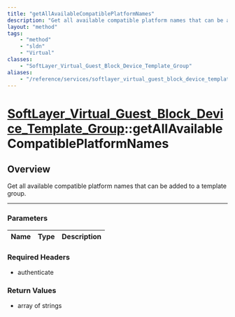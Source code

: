 ```yaml
---
title: "getAllAvailableCompatiblePlatformNames"
description: "Get all available compatible platform names that can be added to a template group."
layout: "method"
tags:
    - "method"
    - "sldn"
    - "Virtual"
classes:
    - "SoftLayer_Virtual_Guest_Block_Device_Template_Group"
aliases:
    - "/reference/services/softlayer_virtual_guest_block_device_template_group/getAllAvailableCompatiblePlatformNames"
---
```

# [SoftLayer_Virtual_Guest_Block_Device_Template_Group](/reference/services/SoftLayer_Virtual_Guest_Block_Device_Template_Group)::getAllAvailableCompatiblePlatformNames





## Overview 
Get all available compatible platform names that can be added to a template group. 

-----

### Parameters 
|Name | Type | Description |
| --- | --- | --- |


### Required Headers
* authenticate


### Return Values
* array of strings




